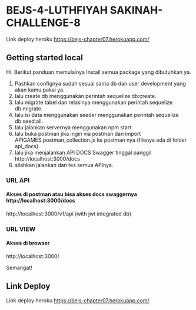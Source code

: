 # BEJS-4-LUTHFIYAH SAKINAH-CHALLENGE-8
Link deploy heroku [https://bejs-chapter07.herokuapp.com/ ](https://bejs-chapter08.herokuapp.com/)

## Getting started local

Hi. Berikut panduan memulainya
Install semua package yang dibutuhkan ya.
1. Pastikan confignya sudah sesuai sama db dan user development yang akan kamu pakai ya.
2. lalu create db menggunakan perintah sequelize db:create.
3. lalu migrate tabel dan relasinya menggunakan perintah sequelize db:migrate.
4. lalu isi data menggunakan seeder menggunakan perintah sequelize db:seed:all.
5. lalu jalankan servernya menggunakan npm start.
6. lalu buka postman jika ingin via postman dan import APIGAMES.postman_collection.js ke postman nya (filenya ada di folder api_docs).
7. lalu jika menjalankan API DOCS Swagger tinggal panggil http://localhost:3000/docs
8. silahkan jalankan dan tes semua APInya.

### URL API 
#### Akses di postman atau bisa akses docs swaggernya http://localhost:3000/docs
http://localhost:3000/v1/api (with jwt integrated db) 

### URL VIEW
#### Akses di browser 
http://localhost:3000/

Semangat!

## Link Deploy
Link deploy heroku [https://bejs-chapter07.herokuapp.com/ ](https://bejs-chapter08.herokuapp.com/)

